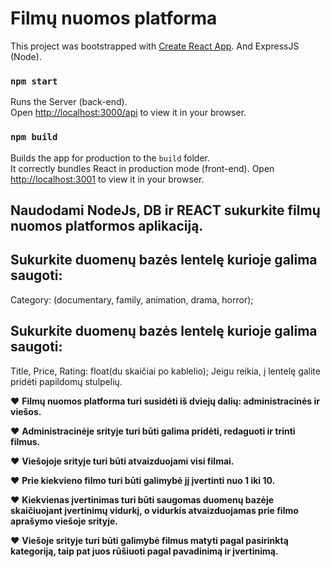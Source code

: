 # Filmų nuomos platforma

This project was bootstrapped with [Create React App](https://github.com/facebook/create-react-app). And ExpressJS (Node).

### `npm start`

Runs the Server (back-end).\
Open [http://localhost:3000/api](http://localhost:3000/api) to view it in your browser.

### `npm build`

Builds the app for production to the `build` folder.\
It correctly bundles React in production mode (front-end).
Open [http://localhost:3001](http://localhost:3001) to view it in your browser.


## Naudodami NodeJs, DB ir REACT sukurkite filmų nuomos platformos aplikaciją.

## Sukurkite duomenų bazės lentelę kurioje galima saugoti:
Category: (documentary, family, animation, drama, horror);

## Sukurkite duomenų bazės lentelę kurioje galima saugoti: 
Title,
Price,
Rating: float(du skaičiai po kablelio);
Jeigu reikia, į lentelę galite pridėti papildomų stulpelių.

♥ **Filmų nuomos platforma turi susidėti iš dviejų dalių: administracinės ir viešos.**

♥ **Administracinėje srityje turi būti galima pridėti, redaguoti ir trinti filmus.**

♥ **Viešojoje srityje turi būti atvaizduojami visi filmai.**

♥ **Prie kiekvieno filmo turi būti galimybė jį įvertinti nuo 1 iki 10.**

♥ **Kiekvienas įvertinimas turi būti saugomas duomenų bazėje skaičiuojant įvertinimų vidurkį, o vidurkis atvaizduojamas prie filmo aprašymo viešoje srityje.**

♥ **Viešoje srityje turi būti galimybė filmus matyti pagal pasirinktą kategoriją, taip pat juos rūšiuoti pagal pavadinimą ir įvertinimą.**